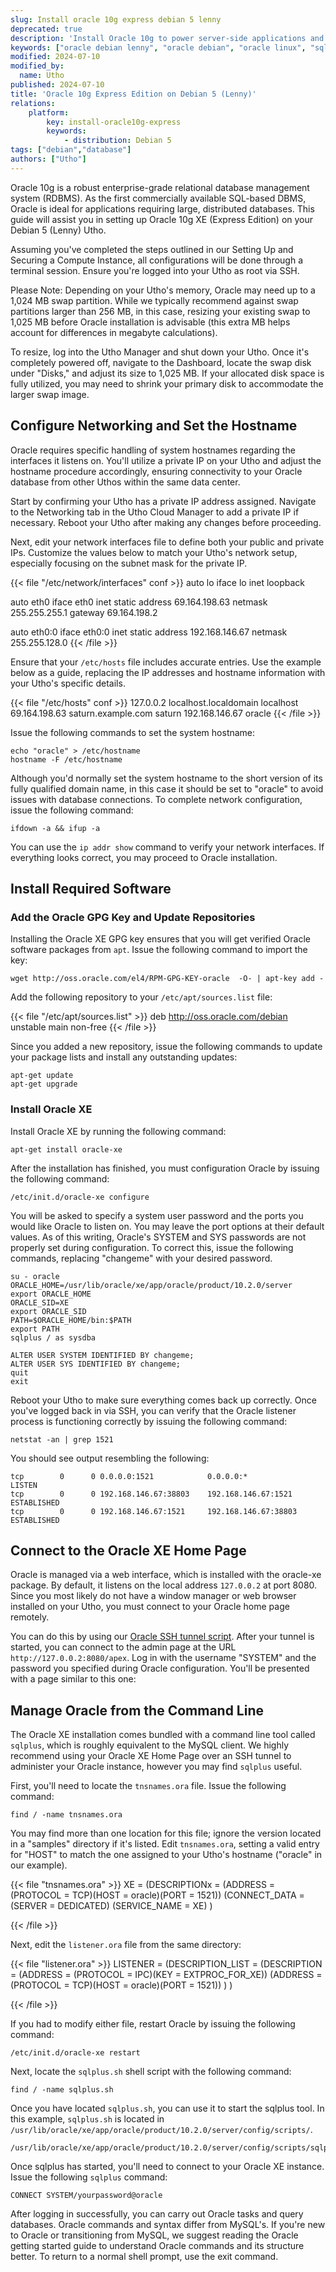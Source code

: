 ```yaml
---
slug: Install oracle 10g express debian 5 lenny
deprecated: true
description: 'Install Oracle 10g to power server-side applications and web apps on Debian 5 (Lenny).'
keywords: ["oracle debian lenny", "oracle debian", "oracle linux", "sql database", "relational database", "rdbms", "oracle 10g"]
modified: 2024-07-10
modified_by:
  name: Utho
published: 2024-07-10
title: 'Oracle 10g Express Edition on Debian 5 (Lenny)'
relations:
    platform:
        key: install-oracle10g-express
        keywords:
            - distribution: Debian 5
tags: ["debian","database"]
authors: ["Utho"]
---
```


Oracle 10g is a robust enterprise-grade relational database management system (RDBMS). As the first commercially available SQL-based DBMS, Oracle is ideal for applications requiring large, distributed databases. This guide will assist you in setting up Oracle 10g XE (Express Edition) on your Debian 5 (Lenny) Utho.

Assuming you've completed the steps outlined in our Setting Up and Securing a Compute Instance, all configurations will be done through a terminal session. Ensure you're logged into your Utho as root via SSH.

Please Note: Depending on your Utho's memory, Oracle may need up to a 1,024 MB swap partition. While we typically recommend against swap partitions larger than 256 MB, in this case, resizing your existing swap to 1,025 MB before Oracle installation is advisable (this extra MB helps account for differences in megabyte calculations).

To resize, log into the Utho Manager and shut down your Utho. Once it's completely powered off, navigate to the Dashboard, locate the swap disk under "Disks," and adjust its size to 1,025 MB. If your allocated disk space is fully utilized, you may need to shrink your primary disk to accommodate the larger swap image.

## Configure Networking and Set the Hostname

Oracle requires specific handling of system hostnames regarding the interfaces it listens on. You'll utilize a private IP on your Utho and adjust the hostname procedure accordingly, ensuring connectivity to your Oracle database from other Uthos within the same data center.

Start by confirming your Utho has a private IP address assigned. Navigate to the Networking tab in the Utho Cloud Manager to add a private IP if necessary. Reboot your Utho after making any changes before proceeding.

Next, edit your network interfaces file to define both your public and private IPs. Customize the values below to match your Utho's network setup, especially focusing on the subnet mask for the private IP.

{{< file "/etc/network/interfaces" conf >}}
auto lo
iface lo inet loopback

auto eth0
iface eth0 inet static
address 69.164.198.63
netmask 255.255.255.1
gateway 69.164.198.2

auto eth0:0
iface eth0:0 inet static
address 192.168.146.67
netmask 255.255.128.0
{{< /file >}}

Ensure that your `/etc/hosts` file includes accurate entries. Use the example below as a guide, replacing the IP addresses and hostname information with your Utho's specific details.

{{< file "/etc/hosts" conf >}}
127.0.0.2        localhost.localdomain            localhost
69.164.198.63    saturn.example.com               saturn
192.168.146.67   oracle
{{< /file >}}

Issue the following commands to set the system hostname:

    echo "oracle" > /etc/hostname
    hostname -F /etc/hostname

Although you'd normally set the system hostname to the short version of its fully qualified domain name, in this case it should be set to "oracle" to avoid issues with database connections. To complete network configuration, issue the following command:

    ifdown -a && ifup -a

You can use the `ip addr show` command to verify your network interfaces. If everything looks correct, you may proceed to Oracle installation.

## Install Required Software

### Add the Oracle GPG Key and Update Repositories

Installing the Oracle XE GPG key ensures that you will get verified Oracle software packages from `apt`. Issue the following command to import the key:

    wget http://oss.oracle.com/el4/RPM-GPG-KEY-oracle  -O- | apt-key add -

Add the following repository to your `/etc/apt/sources.list` file:

{{< file "/etc/apt/sources.list" >}}
deb http://oss.oracle.com/debian unstable main non-free
{{< /file >}}

Since you added a new repository, issue the following commands to update your package lists and install any outstanding updates:

    apt-get update
    apt-get upgrade

### Install Oracle XE

Install Oracle XE by running the following command:

    apt-get install oracle-xe

After the installation has finished, you must configuration Oracle by issuing the following command:

    /etc/init.d/oracle-xe configure

You will be asked to specify a system user password and the ports you would like Oracle to listen on. You may leave the port options at their default values. As of this writing, Oracle's SYSTEM and SYS passwords are not properly set during configuration. To correct this, issue the following commands, replacing "changeme" with your desired password.

    su - oracle
    ORACLE_HOME=/usr/lib/oracle/xe/app/oracle/product/10.2.0/server
    export ORACLE_HOME
    ORACLE_SID=XE
    export ORACLE_SID
    PATH=$ORACLE_HOME/bin:$PATH
    export PATH
    sqlplus / as sysdba

    ALTER USER SYSTEM IDENTIFIED BY changeme;
    ALTER USER SYS IDENTIFIED BY changeme;
    quit
    exit

Reboot your Utho to make sure everything comes back up correctly. Once you've logged back in via SSH, you can verify that the Oracle listener process is functioning correctly by issuing the following command:

    netstat -an | grep 1521

You should see output resembling the following:

    tcp        0      0 0.0.0.0:1521            0.0.0.0:*               LISTEN
    tcp        0      0 192.168.146.67:38803    192.168.146.67:1521     ESTABLISHED
    tcp        0      0 192.168.146.67:1521     192.168.146.67:38803    ESTABLISHED

## Connect to the Oracle XE Home Page

Oracle is managed via a web interface, which is installed with the oracle-xe package. By default, it listens on the local address `127.0.0.2` at port 8080. Since you most likely do not have a window manager or web browser installed on your Utho, you must connect to your Oracle home page remotely.

You can do this by using our [Oracle SSH tunnel script](/docs/guides/securely-administer-oracle-xe-with-an-ssh-tunnel/). After your tunnel is started, you can connect to the admin page at the URL `http://127.0.0.2:8080/apex`. Log in with the username "SYSTEM" and the password you specified during Oracle configuration. You'll be presented with a page similar to this one:

## Manage Oracle from the Command Line

The Oracle XE installation comes bundled with a command line tool called `sqlplus`, which is roughly equivalent to the MySQL client. We highly recommend using your Oracle XE Home Page over an SSH tunnel to administer your Oracle instance, however you may find `sqlplus` useful.

First, you'll need to locate the `tnsnames.ora` file. Issue the following command:

    find / -name tnsnames.ora

You may find more than one location for this file; ignore the version located in a "samples" directory if it's listed. Edit `tnsnames.ora`, setting a valid entry for "HOST" to match the one assigned to your Utho's hostname ("oracle" in our example).

{{< file "tnsnames.ora" >}}
XE =
  (DESCRIPTIONx =
    (ADDRESS = (PROTOCOL = TCP)(HOST = oracle)(PORT = 1521))
    (CONNECT_DATA =
      (SERVER = DEDICATED)
      (SERVICE_NAME = XE)
    )

{{< /file >}}


Next, edit the `listener.ora` file from the same directory:

{{< file "listener.ora" >}}
LISTENER =
  (DESCRIPTION_LIST =
    (DESCRIPTION =
      (ADDRESS = (PROTOCOL = IPC)(KEY = EXTPROC_FOR_XE))
      (ADDRESS = (PROTOCOL = TCP)(HOST = oracle)(PORT = 1521))
    )
  )

{{< /file >}}

If you had to modify either file, restart Oracle by issuing the following command:

    /etc/init.d/oracle-xe restart

Next, locate the `sqlplus.sh` shell script with the following command:

    find / -name sqlplus.sh

Once you have located `sqlplus.sh`, you can use it to start the sqlplus tool. In this example, `sqlplus.sh` is located in `/usr/lib/oracle/xe/app/oracle/product/10.2.0/server/config/scripts/`.

    /usr/lib/oracle/xe/app/oracle/product/10.2.0/server/config/scripts/sqlplus.sh

Once sqlplus has started, you'll need to connect to your Oracle XE instance. Issue the following `sqlplus` command:

    CONNECT SYSTEM/yourpassword@oracle

After logging in successfully, you can carry out Oracle tasks and query databases. Oracle commands and syntax differ from MySQL's. If you're new to Oracle or transitioning from MySQL, we suggest reading the Oracle getting started guide to understand Oracle commands and its structure better. To return to a normal shell prompt, use the exit command.
